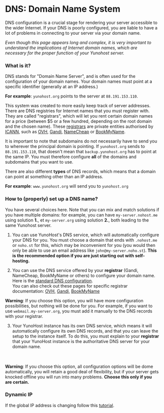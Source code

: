# DNS: Domain Name System

DNS configuration is a crucial stage for rendering your server accessible to the wider Internet. If your DNS is poorly configured, you are liable to have a lot of problems in connecting to your server via your domain name.

*Even though this page appears long and complex, it is very important to understand the implications of Internet domain names, which are necessary for the proper function of your Yunohost server.*

### What is it?

DNS stands for "Domain Name Server", and is often used for the configuration of your domain names. Your domain names must point at a specific identifier (generally at an IP address.)

**For example**: `yunohost.org` points to the server at `88.191.153.110`.

This system was created to more easily keep track of server addresses. There are DNS registries for Internet names that you must register with. They are called "registrars", which will let you rent certain domain names for a price (between $5 or a few hundred, depending on the root domain and the chosen name). These [registrars](registar) are private entities authorised by [ICANN](http://en.wikipedia.org/wiki/ICANN), such as [OVH](https://www.ovh.co.uk/index.xml), [Gandi](http://gandi.net), [NameCheap](http://namecheap.com) or [BookMyName](http://bookmyname.com).

It is important to note that subdomains do not necessarily have to send you to wherever the principal domain is pointing. If `yunohost.org` sends to `88.191.153.110`, that doesn't mean that `backup.yunohost.org` has to point at the same IP. You must therefore configure **all** of the domains and subdomains that you want to use.

There are also different **types** of DNS records, which means that a domain can point at something other than an IP address.

**For example**: `www.yunohost.org` will send you to `yunohost.org`

### How to (properly) set up a DNS name?

You have several choices here. Note that you can mix and match solutions if you have multiple domains: for example, you can have `my-server.nohost.me` using solution **1.**, et `my-server.org` using solution **2.**, both leading to the same Yunohost server.

1. You can use YunoHost's DNS service, which will automatically configure your DNS for you. You must choose a domain that ends with `.nohost.me` or `noho.st` for this, which may be inconvenient for you (you would then only be able to use an email address like `john@my-server.noho.st`).
**This is the recommended option if you are just starting out with self-hosting.**

2. You can use the DNS service offered by your **registrar** (Gandi, NameCheap, BookMyName or others) to configure your domain name. Here is the [standard DNS configuration](/dns_config).    
You can also check out these pages for specific registrar documentation: [OVH](/OVH), [Gandi](/Gandi), [BookMyName](/BookMyName)

**Warning**: If you choose this option, you will have more configuration possibilities, but nothing will be done for you. For example, if you want to use `webmail.my-server.org`, you must add it manually to the DNS records with your registrar.

3. Your YunoHost instance has its own DNS service, which means it will automatically configure its own DNS records, and that you can leave the setup to the instance itself. To do this, you must explain to your **registrar** that your YunoHost instance is the authoritative DNS server for your domain name.

<br><br>**Warning**: If you choose this option, all configuration options will be dome automatically, you will retain a good deal of flexibility, but if your server gets knocked offline you will run into many problems. **Choose this only if you are certain.**

### Dynamic IP
If the global IP address is changing follow this [tutorial](dns_dynamicip_en).
